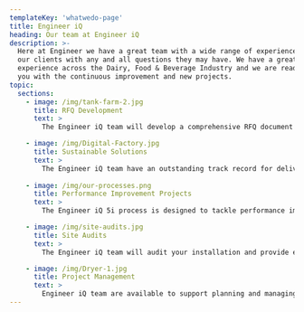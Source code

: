 ```yaml
---
templateKey: 'whatwedo-page'
title: Engineer iQ
heading: Our team at Engineer iQ
description: >-
  Here at Engineer we have a great team with a wide range of experience to help
  our clients with any and all questions they may have. We have a great wealth of
  experience across the Dairy, Food & Beverage Industry and we are ready to help
  you with the continuous improvement and new projects.
topic:
  sections:
    - image: /img/tank-farm-2.jpg
      title: RFQ Development
      text: >
        The Engineer iQ team will develop a comprehensive RFQ document for your new project and support the vendor selection process. Working with your team Engineer iQ will capture your requirements and translate these into product, process, automation & schedule requirements driven by a robust project management template.

    - image: /img/Digital-Factory.jpg
      title: Sustainable Solutions
      text: >
        The Engineer iQ team have an outstanding track record for delivering Carbon Neutral, high performing processes driven by an integrated automation operation based on a high availability architecture. The factory of the future today!
 
    - image: /img/our-processes.png
      title: Performance Improvement Projects
      text: >
        The Engineer iQ 5i process is designed to tackle performance improvement initiatives and drive your operation to best in class. Our process is based on years of experience in the food and beverage industry and is underpinned by Six Sigma methodology and the 5 Whys problem solving techniques.

    - image: /img/site-audits.jpg
      title: Site Audits
      text: >
        The Engineer iQ team will audit your installation and provide expert advice on hygiene, CIP, process, automation, operation and utilisation and efficiency. This includes a review of documentation, reporting, SOP’s and skills gaps.

    - image: /img/Dryer-1.jpg
      title: Project Management
      text: >
        Engineer iQ team are available to support planning and managing your project schedule. This extends to assistance with equipment specifications, vendor quality audits, factory acceptance tests, support to site activities and takeover and performance qualification.
---
```

